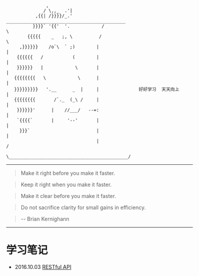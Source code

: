                    ,
                  / \,,_  .'|
               ,{{| /}}}}/_.'            _____________________________________________
              }}}}` '{{'  '.            /                                             \
            {{{{{    _   ;, \          /                                               \
         ,}}}}}}    /o`\  ` ;)        |                                                |
        {{{{{{   /           (        |                                                |
        }}}}}}   |            \       |                                                |
       {{{{{{{{   \            \      |                                                |
       }}}}}}}}}   '.__      _  |     |               好好学习  天天向上                  |
       {{{{{{{{       /`._  (_\ /     |                                                |
        }}}}}}'      |    //___/   --=:                                                |
        `{{{{`       |     '--'       |                                                |
         }}}`                         |                                                |
                                      |                                               /
                                       \_____________________________________________/


-------------------------------------------------
> Make it right before you make it faster.

> Keep it right when you make it faster.

> Make it clear before you make it faster.

> Do not sacrifice clarity for small gains in efficiency.

> -- Brian Kernighann

-------------------------------------------------

# 学习笔记

-   2016.10.03 [RESTful API](https://github.com/modood/modood.github.io/blob/master/notes/RESTful-API/)
